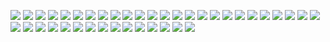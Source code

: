 [![](GravityWorm_Arrokoth.png)](https://github.com/ivop/rc-archive/raw/master/GravityWorm/GravityWorm_Arrokoth.xex)
[![](GravityWorm_bike01.png)](https://github.com/ivop/rc-archive/raw/master/GravityWorm/GravityWorm_bike01.xex)
[![](GravityWorm_bird01.png)](https://github.com/ivop/rc-archive/raw/master/GravityWorm/GravityWorm_bird01.xex)
[![](GravityWorm_BlackJack.png)](https://github.com/ivop/rc-archive/raw/master/GravityWorm/GravityWorm_BlackJack.xex)
[![](GravityWorm_boat01.png)](https://github.com/ivop/rc-archive/raw/master/GravityWorm/GravityWorm_boat01.xex)
[![](GravityWorm_BraveStarr01.png)](https://github.com/ivop/rc-archive/raw/master/GravityWorm/GravityWorm_BraveStarr01.xex)
[![](GravityWormBS_01.png)](https://github.com/ivop/rc-archive/raw/master/GravityWorm/GravityWormBS_01.xex)
[![](GravityWormBS_02.png)](https://github.com/ivop/rc-archive/raw/master/GravityWorm/GravityWormBS_02.xex)
[![](GravityWormBS_03.png)](https://github.com/ivop/rc-archive/raw/master/GravityWorm/GravityWormBS_03.xex)
[![](GravityWorm_bush01.png)](https://github.com/ivop/rc-archive/raw/master/GravityWorm/GravityWorm_bush01.xex)
[![](GravityWorm_castle01.png)](https://github.com/ivop/rc-archive/raw/master/GravityWorm/GravityWorm_castle01.xex)
[![](GravityWorm_chesnut01_drpeter_fixed.png)](https://github.com/ivop/rc-archive/raw/master/GravityWorm/GravityWorm_chesnut01_drpeter_fixed.xex)
[![](GravityWorm_chesnut01.png)](https://github.com/ivop/rc-archive/raw/master/GravityWorm/GravityWorm_chesnut01.xex)
[![](GravityWorm_DIO01.png)](https://github.com/ivop/rc-archive/raw/master/GravityWorm/GravityWorm_DIO01.xex)
[![](GravityWorm_dune01.png)](https://github.com/ivop/rc-archive/raw/master/GravityWorm/GravityWorm_dune01.xex)
[![](GravityWormDuneWorm.png)](https://github.com/ivop/rc-archive/raw/master/GravityWorm/GravityWormDuneWorm.xex)
[![](GravityWorm_Field01.png)](https://github.com/ivop/rc-archive/raw/master/GravityWorm/GravityWorm_Field01.xex)
[![](GravityWorm_fox01.png)](https://github.com/ivop/rc-archive/raw/master/GravityWorm/GravityWorm_fox01.xex)
[![](GravityWorm_Frog.png)](https://github.com/ivop/rc-archive/raw/master/GravityWorm/GravityWorm_Frog.xex)
[![](GravityWorm_GR01.png)](https://github.com/ivop/rc-archive/raw/master/GravityWorm/GravityWorm_GR01.xex)
[![](GravityWorm_head.png)](https://github.com/ivop/rc-archive/raw/master/GravityWorm/GravityWorm_head.xex)
[![](GravityWorm_lemon01.png)](https://github.com/ivop/rc-archive/raw/master/GravityWorm/GravityWorm_lemon01.xex)
[![](GravityWorm_mask01.png)](https://github.com/ivop/rc-archive/raw/master/GravityWorm/GravityWorm_mask01.xex)
[![](GravityWorm_mask_beta_output.png)](https://github.com/ivop/rc-archive/raw/master/GravityWorm/GravityWorm_mask_beta_output.xex)
[![](GravityWorm_mask_T2_01.png)](https://github.com/ivop/rc-archive/raw/master/GravityWorm/GravityWorm_mask_T2_01.xex)
[![](GravityWorm_mask.png)](https://github.com/ivop/rc-archive/raw/master/GravityWorm/GravityWorm_mask.xex)
[![](GravityWorm_moutains01.png)](https://github.com/ivop/rc-archive/raw/master/GravityWorm/GravityWorm_moutains01.xex)
[![](GravityWorm_Noctropolis01.png)](https://github.com/ivop/rc-archive/raw/master/GravityWorm/GravityWorm_Noctropolis01.xex)
[![](GravityWorm_Oranje01.png)](https://github.com/ivop/rc-archive/raw/master/GravityWorm/GravityWorm_Oranje01.xex)
[![](GravityWorm_QFG01.png)](https://github.com/ivop/rc-archive/raw/master/GravityWorm/GravityWorm_QFG01.xex)
[![](GravityWorm_QFG02.png)](https://github.com/ivop/rc-archive/raw/master/GravityWorm/GravityWorm_QFG02.xex)
[![](GravityWorm_Road01.png)](https://github.com/ivop/rc-archive/raw/master/GravityWorm/GravityWorm_Road01.xex)
[![](GravityWorm_second_Blade_runner001.png)](https://github.com/ivop/rc-archive/raw/master/GravityWorm/GravityWorm_second_Blade_runner001.xex)
[![](GravityWorm_Space01.png)](https://github.com/ivop/rc-archive/raw/master/GravityWorm/GravityWorm_Space01.xex)
[![](GravityWorm_TheyLive.png)](https://github.com/ivop/rc-archive/raw/master/GravityWorm/GravityWorm_TheyLive.xex)
[![](GravityWorm_tiger01.png)](https://github.com/ivop/rc-archive/raw/master/GravityWorm/GravityWorm_tiger01.xex)
[![](GravityWorm_train01.png)](https://github.com/ivop/rc-archive/raw/master/GravityWorm/GravityWorm_train01.xex)
[![](GravityWorm_train02.png)](https://github.com/ivop/rc-archive/raw/master/GravityWorm/GravityWorm_train02.xex)
[![](GravityWorm_tropic01.png)](https://github.com/ivop/rc-archive/raw/master/GravityWorm/GravityWorm_tropic01.xex)
[![](GravityWorm_wilddoge01.png)](https://github.com/ivop/rc-archive/raw/master/GravityWorm/GravityWorm_wilddoge01.xex)
